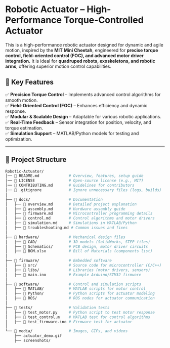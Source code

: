 # Robotic Actuator – High-Performance Torque-Controlled Actuator  
This is a high-performance robotic actuator designed for dynamic and agile motion, inspired by the **MIT Mini Cheetah**, engineered for **precise torque control, field-oriented control (FOC), and advanced motor driver integration.** It is ideal for **quadruped robots, exoskeletons, and robotic arms**, offering superior motion control capabilities. 

## 🌟 **Key Features**  
✅ **Precision Torque Control** – Implements advanced control algorithms for smooth motion.  
✅ **Field-Oriented Control (FOC)** – Enhances efficiency and dynamic response.  
✅ **Modular & Scalable Design** – Adaptable for various robotic applications.  
✅ **Real-Time Feedback** – Sensor integration for position, velocity, and torque estimation.  
✅ **Simulation Support** – MATLAB/Python models for testing and optimization.  

---

## 📁 **Project Structure**  

```bash
Robotic-Actuator/  
│── 📜 README.md             # Overview, features, setup guide  
│── 📜 LICENSE               # Open-source license (e.g., MIT)  
│── 📜 CONTRIBUTING.md       # Guidelines for contributors   
│── 📜 .gitignore            # Ignore unnecessary files (logs, builds)  
│  
├── 📂 docs/                 # Documentation  
│   ├── 📜 overview.md       # Detailed project explanation  
│   ├── 📜 assembly.md       # Hardware assembly guide  
│   ├── 📜 firmware.md       # Microcontroller programming details  
│   ├── 📜 control.md        # Control algorithms and motor drivers  
│   ├── 📜 simulation.md     # Simulations in MATLAB/Python  
│   ├── 📜 troubleshooting.md # Common issues and fixes  
│  
├── 📂 hardware/             # Mechanical design files  
│   ├── 📂 CAD/              # 3D models (SolidWorks, STEP files)  
│   ├── 📂 Schematics/       # PCB design, motor driver circuits  
│   ├── 📜 BOM.xlsx          # Bill of Materials (components list)  
│  
├── 📂 firmware/             # Embedded software  
│   ├── 📂 src/              # Source code for microcontroller (C/C++)  
│   ├── 📂 libs/             # Libraries (motor drivers, sensors)  
│   ├── 📜 main.ino          # Example Arduino/STM32 firmware  
│  
├── 📂 software/             # Control and simulation scripts  
│   ├── 📂 MATLAB/           # MATLAB scripts for motor control  
│   ├── 📂 Python/           # Python scripts for actuator modeling  
│   ├── 📂 ROS/              # ROS nodes for actuator communication  
│  
├── 📂 tests/                # Validation tests  
│   ├── 📜 test_motor.py     # Python script to test motor response  
│   ├── 📜 test_control.m    # MATLAB test for control algorithms  
│   ├── 📜 test_firmware.ino # Firmware test for actuator  
│  
└── 📂 media/                # Images, GIFs, and videos  
    ├── actuator_demo.gif     
    ├── screenshots/  







